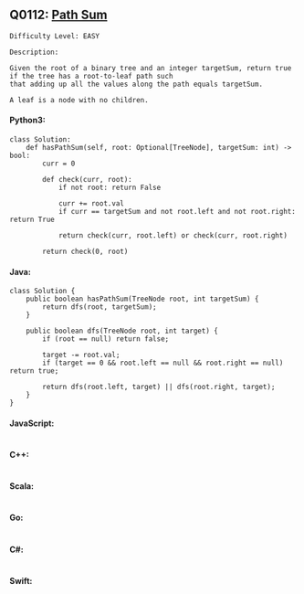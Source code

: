 ## Q0112: [Path Sum](https://leetcode.com/problems/path-sum/)

```
Difficulty Level: EASY
```

```
Description:

Given the root of a binary tree and an integer targetSum, return true if the tree has a root-to-leaf path such
that adding up all the values along the path equals targetSum.

A leaf is a node with no children.
```

#### Python3:

```
class Solution:
    def hasPathSum(self, root: Optional[TreeNode], targetSum: int) -> bool:
        curr = 0

        def check(curr, root):
            if not root: return False

            curr += root.val
            if curr == targetSum and not root.left and not root.right: return True

            return check(curr, root.left) or check(curr, root.right)
        
        return check(0, root)
```

#### Java:

```
class Solution {
    public boolean hasPathSum(TreeNode root, int targetSum) {
        return dfs(root, targetSum);
    }

    public boolean dfs(TreeNode root, int target) {
        if (root == null) return false;

        target -= root.val;
        if (target == 0 && root.left == null && root.right == null) return true;

        return dfs(root.left, target) || dfs(root.right, target);
    }
}
```

#### JavaScript:

```

```

#### C++:

```

```

#### Scala:

```

```

#### Go:

```

```

#### C#:

```

```

#### Swift:

```

```